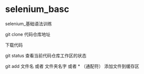 ﻿# selenium_basc
selenium_基础语法训练


git clone 代码仓库地址

下载代码

git status 
查看当前代码仓库工作区的状态

git add 文件名 或者 文件夹名字 或者 * （通配符）
添加文件到缓存区

